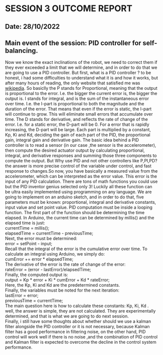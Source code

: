 # SESSION 3 OUTCOME REPORT
## Date: 28/10/2022
## Main event of the session: PID controller for self-balancing.
Now we know the exact inclinations of the robot, we need to correct them if they ever exceeded a limit that we will determine, and in order to do that we are going to use a PID controller. But first, what is a PID controller ? to be honest, i had some difficulties to understand what it is and how it works, but after many hours of reading, the only website that satisfied me was [wikipedia](https://en.wikipedia.org/wiki/PID_controller). So basiclly the P stands for Proportional, meaning that the output is proportional to the error. I.e. the bigger the current error is, the bigger the output is.
I stands for integral, and is the sum of the instantaneous error over time. I.e. the I-part is proportional to both the magnitude and the duration of the error. That means that even if the error is static, the I-part will continue to grow. This will eliminate small errors that accumulate over time.
The D stands for derivative, and reflects the rate of change of the error. I.e. for a static error, the D-part will be 0. For a error that is rapidly increasing, the D-part will be large.
Each part is multiplied by a constant, Kp, Ki and Kd, deciding the gain of each part of the PID, the proportional gain, integral gain and derivative gain. The basic idea behind a PID controller is to read a sensor (in our case ,the sensor is the accelerometer), then compute the desired actuator output by calculating proportional, integral, and derivative responses and summing those three components to compute the output. But Why use PID and not other controllers like P,PI,PD? the answer is more precise control of the variable under control, and fast response to changes.So now,  you have basically a measured value from the accelerometer, which can be interpreted as the error value. This error is the input of any PID calculation. There are tons of math functions you could use but the PID inventor genius selected only 3! Luckily all these function can be ultra easily implemented using programming on any language. We are going to implement on an arduino sketch, and in order to do that,  five parameters must be known: proportional, integral and derivative constants, input value and set point value. PID computation must be inside a looping function. The first part of the function should be determining the time elapsed. In Arduino, the current time can be determined by millis() and the elapsed time is just:  
currentTime = millis();  
elapsedTime = currentTime - previousTime;  
Next, the error must be determined:  
error = setPoint - input;  
Recall that the integral of the error is the cumulative error over time. To calculate an integral using Arduino, we simply do:  
cumError += error * elapsedTime;  
The derivative of the error is the rate of change of the error:  
rateError = (error - lastError)/elapsedTime;  
Finally, the computed output is:  
output = Kp * error + Ki * cumError + Kd * rateError;  
Here, the Kp, Ki and Kd are the predetermined constants.  
Finally, the variables must be noted for the next iteration:  
lastError = error;  
previousTime = currentTime;  
The main question here is how to calculate these constants: Kp, Ki, Kd . well, the answer is simple, they are not calculated. They are experimentally determined, and that is what we are going to do next session.  
Finally, i still have some thoughts about whether should we use a kalman filter alongside the PID controller or it is not necessary, because Kalman filter has a good performance in filtering noise, on the other hand, PID control will work well if there is no noise ,and the combination of PID control and Kalman filter is expected to overcome the decline in the control system performance.
